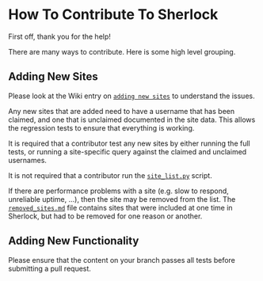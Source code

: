# How To Contribute To Sherlock

First off, thank you for the help!

There are many ways to contribute. Here is some high level grouping.

## Adding New Sites

Please look at the Wiki entry on
[`adding new sites`](https://github.com/sherlock-project/sherlock/wiki/Adding-Sites-To-Sherlock)
to understand the issues.

Any new sites that are added need to have a username that has been claimed, and
one that is unclaimed documented in the site data. This allows the regression
tests to ensure that everything is working.

It is required that a contributor test any new sites by either running the full
tests, or running a site-specific query against the claimed and unclaimed
usernames.

It is not required that a contributor run the
[`site_list.py`](https://github.com/sherlock-project/sherlock/blob/master/site_list.py)
script.

If there are performance problems with a site (e.g. slow to respond, unreliable
uptime, ...), then the site may be removed from the list. The
[`removed_sites.md`](https://github.com/sherlock-project/sherlock/blob/master/removed_sites.md)
file contains sites that were included at one time in Sherlock, but had to be
removed for one reason or another.

## Adding New Functionality

Please ensure that the content on your branch passes all tests before submitting
a pull request.
